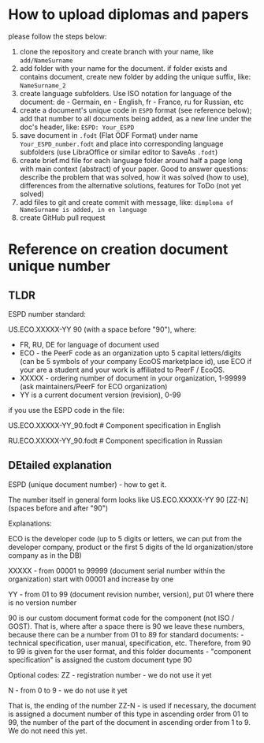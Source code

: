# How to upload diplomas and papers

please follow the steps below:

1. clone the repository and create branch with your name, like `add/NameSurname`
2. add folder with your name for the document. if folder exists and contains document, create new folder by adding the unique suffix, like: `NameSurname_2`
3. create language subfolders. Use ISO notation for language of the document: de - Germain, en - English, fr - France, ru for Russian, etc
4. create a document's unique code in `ESPD` format (see reference below); add that number to all documents being added, as a new line under the doc's header, like:
`ESPD: Your_ESPD`
5. save document in `.fodt` (Flat ODF Format) under name `Your_ESPD_number.fodt` and place into corresponding language subfolders (use LibraOffice or similar editor to SaveAs `.fodt`)
6. create brief.md file for each language folder around half a page long with main context (abstract) of your paper. Good to answer questions: describe the problem that was solved, how it was solved (how to use), differences from the alternative solutions, features for ToDo (not yet solved)
7. add files to git and create commit with message, like: `dimploma of NameSurname is added, in en language`
8. create GitHub pull request

# Reference on creation document unique number

## TLDR

ESPD number standard:

US.ECO.XXXXX-YY 90 (with a space before "90"), where:
- FR, RU, DE for language of document used
- ECO - the PeerF code as an organization upto 5 capital letters/digits (can be 5 symbols of your company EcoOS marketplace id), use ECO if your are a student and your work is affiliated to PeerF / EcoOS.
- XXXXX - ordering number of document in your organization, 1-99999 (ask maintainers/PeerF for ECO organization)
- YY is a current document version (revision), 0-99

if you use the ESPD code in the file:

US.ECO.XXXXX-YY_90.fodt # Component specification in English

RU.ECO.XXXXX-YY_90.fodt # Component specification in Russian

## DEtailed explanation

ESPD (unique document number) - how to get it.

The number itself in general form looks like US.ECO.XXXXX-YY 90 [ZZ-N] (spaces before and after "90")

Explanations:

ECO is the developer code (up to 5 digits or letters, we can put from the developer company, product or the first 5 digits of the Id organization/store company as in the DB)

XXXXX - from 00001 to 99999 (document serial number within the organization) start with 00001 and increase by one

YY - from 01 to 99 (document revision number, version), put 01 where there is no version number

90 is our custom document format code for the component (not ISO / GOST). That is, where after a space there is 90 we leave these numbers, because there can be a number from 01 to 89 for standard documents: - technical specification, user manual, specification, etc. Therefore, from 90 to 99 is given for the user format, and this folder documents - "component specification" is assigned the custom document type 90

Optional codes:
ZZ - registration number - we do not use it yet

N - from 0 to 9 - we do not use it yet

That is, the ending of the number ZZ-N - is used if necessary, the document is assigned a document number of this type in ascending order from 01 to 99, the number of the part of the document in ascending order from 1 to 9. We do not need this yet.
